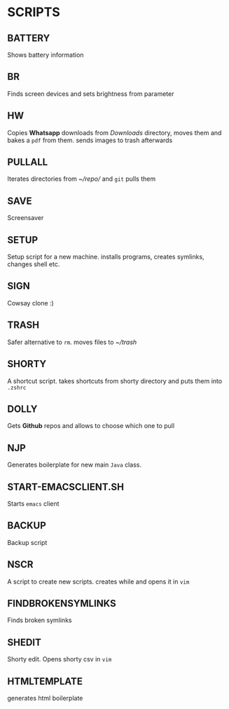 # SCRIPTS

## BATTERY

Shows battery information

## BR

Finds screen devices and sets brightness from parameter

## HW

Copies **Whatsapp** downloads from *Downloads* directory, moves them and bakes a ```pdf``` from them. sends images to trash afterwards

## PULLALL

Iterates directories from *~/repo/* and ```git``` pulls them

## SAVE

Screensaver

## SETUP

Setup script for a new machine. installs programs, creates symlinks, changes shell etc.

## SIGN

Cowsay clone :)

## TRASH

Safer alternative to ```rm```. moves files to *~/trash*

## SHORTY

A shortcut script. takes shortcuts from shorty directory and puts them into ```.zshrc```

## DOLLY

Gets **Github** repos and allows to choose which one to pull

## NJP

Generates boilerplate for new main ```Java``` class.

## START-EMACSCLIENT.SH

Starts ```emacs``` client

## BACKUP

Backup script

## NSCR

A script to create new scripts. creates while and opens it in ```vim```

## FINDBROKENSYMLINKS

Finds broken symlinks

## SHEDIT

Shorty edit. Opens shorty csv in ```vim```

## HTMLTEMPLATE

generates html boilerplate
